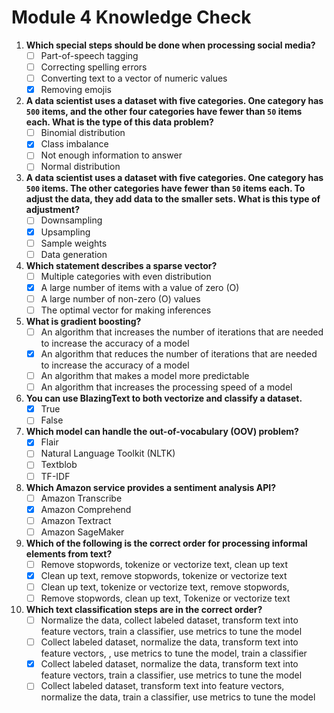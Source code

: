 # Module 4 Knowledge Check

1. **Which special steps should be done when processing social media?**
    - [ ] Part-of-speech tagging
    - [ ] Correcting spelling errors
    - [ ] Converting text to a vector of numeric values
    - [x] Removing emojis

2. **A data scientist uses a dataset with five categories. One category has `500` items, and the other four categories have fewer than `50` items each. What is the type of this data problem?**
    - [ ] Binomial distribution
    - [x] Class imbalance
    - [ ] Not enough information to answer
    - [ ] Normal distribution

3. **A data scientist uses a dataset with five categories. One category has `500` items. The other categories have fewer than `50` items each. To adjust the data, they add data to the smaller sets. What is this type of adjustment?**
    - [ ] Downsampling
    - [x] Upsampling
    - [ ] Sample weights
    - [ ] Data generation

4. **Which statement describes a sparse vector?**
    - [ ] Multiple categories with even distribution
    - [x] A large number of items with a value of zero (O)
    - [ ] A large number of non-zero (O) values
    - [ ] The optimal vector for making inferences

5. **What is gradient boosting?**
    - [ ] An algorithm that increases the number of iterations that are needed to increase the accuracy of a model
    - [x] An algorithm that reduces the number of iterations that are needed to increase the accuracy of a model
    - [ ] An algorithm that makes a model more predictable
    - [ ] An algorithm that increases the processing speed of a model

6. **You can use BlazingText to both vectorize and classify a dataset.**
    - [x] True
    - [ ] False

7. **Which model can handle the out-of-vocabulary (OOV) problem?**
    - [x] Flair
    - [ ] Natural Language Toolkit (NLTK)
    - [ ] Textblob
    - [ ] TF-IDF

8. **Which Amazon service provides a sentiment analysis API?**
    - [ ] Amazon Transcribe
    - [x] Amazon Comprehend
    - [ ] Amazon Textract
    - [ ] Amazon SageMaker

9. **Which of the following is the correct order for processing informal elements from text?**
    - [ ] Remove stopwords, tokenize or vectorize text, clean up text
    - [x] Clean up text, remove stopwords, tokenize or vectorize text
    - [ ] Clean up text, tokenize or vectorize text, remove stopwords,
    - [ ] Remove stopwords, clean up text, Tokenize or vectorize text

10. **Which text classification steps are in the correct order?**
    - [ ] Normalize the data, collect labeled dataset, transform text into feature vectors, train a classifier, use metrics to tune the model
    - [ ] Collect labeled dataset, normalize the data, transform text into feature vectors, , use metrics to tune the model, train a classifier
    - [x] Collect labeled dataset, normalize the data, transform text into feature vectors, train a classifier, use metrics to tune the model
    - [ ] Collect labeled dataset, transform text into feature vectors, normalize the data, train a classifier, use metrics to tune the model
